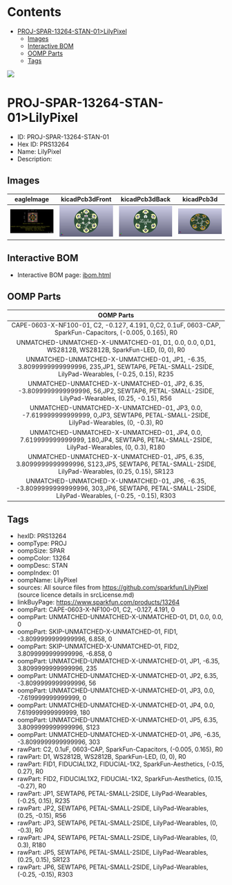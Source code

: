 



Contents
========

* [PROJ-SPAR-13264-STAN-01>LilyPixel](#proj-spar-13264-stan-01lilypixel)
	* [Images](#images)
	* [Interactive BOM](#interactive-bom)
	* [OOMP Parts](#oomp-parts)
	* [Tags](#tags)
  
![][im]
# PROJ-SPAR-13264-STAN-01>LilyPixel

- ID: PROJ-SPAR-13264-STAN-01
- Hex ID: PRS13264
- Name: LilyPixel
- Description: 

## Images
  
  

|eagleImage|kicadPcb3dFront|kicadPcb3dBack|kicadPcb3d|
| :---: | :---: | :---: | :---: |
|[![eagleImage](eagleImage_140.png)](eagleImage_600.png)|[![kicadPcb3dFront](kicadPcb3dFront_140.png)](kicadPcb3dFront_600.png)|[![kicadPcb3dBack](kicadPcb3dBack_140.png)](kicadPcb3dBack_600.png)|[![kicadPcb3d](kicadPcb3d_140.png)](kicadPcb3d_600.png)|

## Interactive BOM

- Interactive BOM page: [ibom.html](kicad/bom/ibom.html)

## OOMP Parts
  

|OOMP Parts|
| :---: |
|CAPE-0603-X-NF100-01, C2, -0.127, 4.191, 0,C2, 0.1uF, 0603-CAP, SparkFun-Capacitors, (-0.005, 0.165), R0|
|UNMATCHED-UNMATCHED-X-UNMATCHED-01, D1, 0.0, 0.0, 0,D1, WS2812B, WS2812B, SparkFun-LED, (0, 0), R0|
|UNMATCHED-UNMATCHED-X-UNMATCHED-01, JP1, -6.35, 3.8099999999999996, 235,JP1, SEWTAP6, PETAL-SMALL-2SIDE, LilyPad-Wearables, (-0.25, 0.15), R235|
|UNMATCHED-UNMATCHED-X-UNMATCHED-01, JP2, 6.35, -3.8099999999999996, 56,JP2, SEWTAP6, PETAL-SMALL-2SIDE, LilyPad-Wearables, (0.25, -0.15), R56|
|UNMATCHED-UNMATCHED-X-UNMATCHED-01, JP3, 0.0, -7.619999999999999, 0,JP3, SEWTAP6, PETAL-SMALL-2SIDE, LilyPad-Wearables, (0, -0.3), R0|
|UNMATCHED-UNMATCHED-X-UNMATCHED-01, JP4, 0.0, 7.619999999999999, 180,JP4, SEWTAP6, PETAL-SMALL-2SIDE, LilyPad-Wearables, (0, 0.3), R180|
|UNMATCHED-UNMATCHED-X-UNMATCHED-01, JP5, 6.35, 3.8099999999999996, S123,JP5, SEWTAP6, PETAL-SMALL-2SIDE, LilyPad-Wearables, (0.25, 0.15), SR123|
|UNMATCHED-UNMATCHED-X-UNMATCHED-01, JP6, -6.35, -3.8099999999999996, 303,JP6, SEWTAP6, PETAL-SMALL-2SIDE, LilyPad-Wearables, (-0.25, -0.15), R303|

## Tags

- hexID: PRS13264
- oompType: PROJ
- oompSize: SPAR
- oompColor: 13264
- oompDesc: STAN
- oompIndex: 01
- oompName: LilyPixel
- sources: All source files from https://github.com/sparkfun/LilyPixel (source licence details in srcLicense.md)
- linkBuyPage: https://www.sparkfun.com/products/13264
- oompPart: CAPE-0603-X-NF100-01, C2, -0.127, 4.191, 0
- oompPart: UNMATCHED-UNMATCHED-X-UNMATCHED-01, D1, 0.0, 0.0, 0
- oompPart: SKIP-UNMATCHED-X-UNMATCHED-01, FID1, -3.8099999999999996, 6.858, 0
- oompPart: SKIP-UNMATCHED-X-UNMATCHED-01, FID2, 3.8099999999999996, -6.858, 0
- oompPart: UNMATCHED-UNMATCHED-X-UNMATCHED-01, JP1, -6.35, 3.8099999999999996, 235
- oompPart: UNMATCHED-UNMATCHED-X-UNMATCHED-01, JP2, 6.35, -3.8099999999999996, 56
- oompPart: UNMATCHED-UNMATCHED-X-UNMATCHED-01, JP3, 0.0, -7.619999999999999, 0
- oompPart: UNMATCHED-UNMATCHED-X-UNMATCHED-01, JP4, 0.0, 7.619999999999999, 180
- oompPart: UNMATCHED-UNMATCHED-X-UNMATCHED-01, JP5, 6.35, 3.8099999999999996, S123
- oompPart: UNMATCHED-UNMATCHED-X-UNMATCHED-01, JP6, -6.35, -3.8099999999999996, 303
- rawPart: C2, 0.1uF, 0603-CAP, SparkFun-Capacitors, (-0.005, 0.165), R0
- rawPart: D1, WS2812B, WS2812B, SparkFun-LED, (0, 0), R0
- rawPart: FID1, FIDUCIAL1X2, FIDUCIAL-1X2, SparkFun-Aesthetics, (-0.15, 0.27), R0
- rawPart: FID2, FIDUCIAL1X2, FIDUCIAL-1X2, SparkFun-Aesthetics, (0.15, -0.27), R0
- rawPart: JP1, SEWTAP6, PETAL-SMALL-2SIDE, LilyPad-Wearables, (-0.25, 0.15), R235
- rawPart: JP2, SEWTAP6, PETAL-SMALL-2SIDE, LilyPad-Wearables, (0.25, -0.15), R56
- rawPart: JP3, SEWTAP6, PETAL-SMALL-2SIDE, LilyPad-Wearables, (0, -0.3), R0
- rawPart: JP4, SEWTAP6, PETAL-SMALL-2SIDE, LilyPad-Wearables, (0, 0.3), R180
- rawPart: JP5, SEWTAP6, PETAL-SMALL-2SIDE, LilyPad-Wearables, (0.25, 0.15), SR123
- rawPart: JP6, SEWTAP6, PETAL-SMALL-2SIDE, LilyPad-Wearables, (-0.25, -0.15), R303



[im]: kicadPcb3d_450.png
